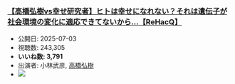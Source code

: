 ### [【高橋弘樹vs幸せ研究者】ヒトは幸せになれない？それは遺伝子が社会環境の変化に適応できてないから...【ReHacQ】](https://www.youtube.com/watch?v=uJkjl0Kh8dQ)
-   公開日: 2025-07-03
-   視聴数: 243,305
-   **いいね数: 3,791**
-   出演者: 小林武彦, [高橋弘樹](/rehacq_fan/people/高橋弘樹 "wikilink")
- [![](https://img.youtube.com/vi/uJkjl0Kh8dQ/hqdefault.jpg)](https://www.youtube.com/watch?v=uJkjl0Kh8dQ)
